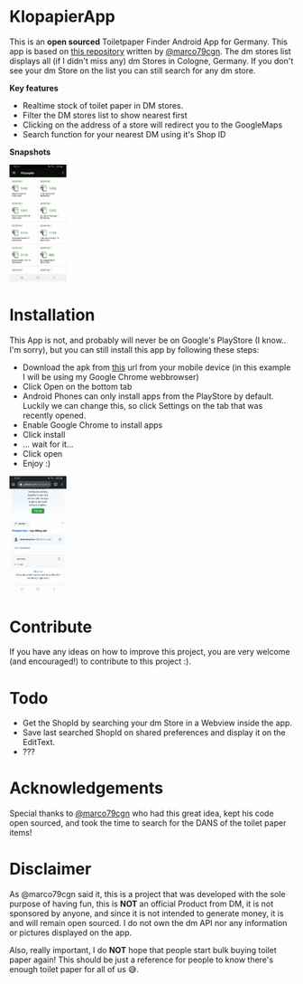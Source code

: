 # KlopapierApp
This is an **open sourced** Toiletpaper Finder Android App for Germany. This app is based on [this repository](https://gist.github.com/marco79cgn/23ce08fd8711ee893a3be12d4543f2d2 "dm-toilet-paper.js") written by [@marco79cgn](https://gist.github.com/marco79cgn). The dm stores list displays all (if I didn't miss any) dm Stores in Cologne, Germany. If you don't see your dm Store on the list you can still search for any dm store.

**Key features**
* Realtime stock of toilet paper in DM stores.
* Filter the DM stores list to show nearest first
* Clicking on the address of a store will redirect you to the GoogleMaps
* Search function for your nearest DM using it's Shop ID

**Snapshots**

<img src="https://github.com/AndresAnariba/KlopapierApp/blob/master/Screenshots_gif.gif" width="20%">

# Installation

This App is not, and probably will never be on Google's PlayStore (I know.. I'm sorry), but you can still install this app by following these steps:
* Download the apk from [this](https://github.com/AndresAnariba/KlopapierApp/blob/master/app-debug.apk) url from your mobile device (in this example I will be using my Google Chrome webbrowser)
* Click Open on the bottom tab
* Android Phones can only install apps from the PlayStore by default. Luckily we can change this, so click Settings on the tab that was recently opened.
* Enable Google Chrome to install apps
* Click install
* ... wait for it...
* Click open
* Enjoy :)

<img src="https://github.com/AndresAnariba/KlopapierApp/blob/master/Download_gif.gif" width="20%">

# Contribute 

If you have any ideas on how to improve this project, you are very welcome (and encouraged!) to contribute to this project :).

# Todo

* Get the ShopId by searching your dm Store in a Webview inside the app.
* Save last searched ShopId on shared preferences and display it on the EditText.
* ???

# Acknowledgements

Special thanks to [@marco79cgn](https://gist.github.com/marco79cgn) who had this great idea, kept his code open sourced, and took the time to search for the DANS of the toilet paper items!

# Disclaimer

As @marco79cgn said it, this is a project that was developed with the sole purpose of having fun, this is **NOT** an official Product from DM, it is not sponsored by anyone, and since it is not intended to generate money, it is and will remain open sourced. I do not own the dm API nor any information or pictures displayed on the app.

Also, really important, I do **NOT** hope that people start bulk buying toilet paper again! This should be just a reference for people to know there's enough toilet paper for all of us 😅.
